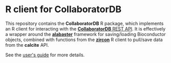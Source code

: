# R client for CollaboratorDB

This repository contains the **CollaboratorDB** R package, which implements an R client for interacting with the [**CollaboratorDB** REST API](https://github.com/ArtifactDB/calcite-worker).
It is effectively a wrapper around the [**alabaster**](https://github.com/ArtifactDB/alabaster.base) framework for saving/loading Bioconductor objects,
combined with functions from the [**zircon**](https://github.com/ArtifactDB/zircon-R) R client to pull/save data from the **calcite** API.

See the [user's guide](https://collaboratordb.github.io/CollaboratorDB-R/articles/userguide.html) for more details. 
